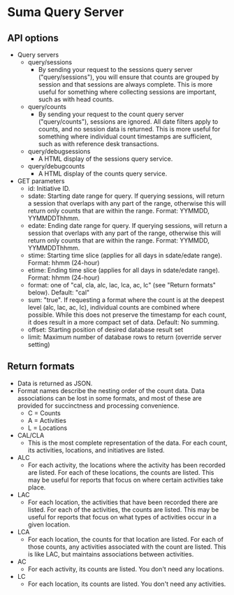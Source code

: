 Suma Query Server
=================

API options
------------
* Query servers
	* query/sessions
		* By sending your request to the sessions query server ("query/sessions"), you will ensure that counts are grouped by session and that sessions are always complete. This is more useful for something where collecting sessions are important, such as with head counts.
	* query/counts
		* By sending your request to the count query server ("query/counts"), sessions are ignored. All date filters apply to counts, and no session data is returned. This is more useful for something where individual count timestamps are sufficient, such as with reference desk transactions.
	* query/debugsessions
		* A HTML display of the sessions query service.
	* query/debugcounts
		* A HTML display of the counts query service.
* GET parameters
	* id: Initiative ID.
	* sdate: Starting date range for query. If querying sessions, will return a session that overlaps with any part of the range, otherwise this will return only counts that are within the range. Format: YYMMDD, YYMMDDThhmm. 
	* edate: Ending date range for query. If querying sessions, will return a session that overlaps with any part of the range, otherwise this will return only counts that are within the range. Format: YYMMDD, YYMMDDThhmm. 
	* stime: Starting time slice (applies for all days in sdate/edate range). Format: hhmm (24-hour)
	* etime: Ending time slice (applies for all days in sdate/edate range). Format: hhmm (24-hour)
	* format: one of "cal, cla, alc, lac, lca, ac, lc" (see "Return formats" below). Default: "cal"
    * sum: "true". If requesting a format where the count is at the deepest level (alc, lac, ac, lc), individual counts are combined where possible. While this does not preserve the timestamp for each count, it does result in a more compact set of data. Default: No summing.
    * offset: Starting position of desired database result set
    * limit: Maximum number of database rows to return (override server setting)

Return formats
---------------
* Data is returned as JSON.
* Format names describe the nesting order of the count data. Data associations can be lost in some formats, and most of these are provided for succinctness and processing convenience.
	* C = Counts
	* A = Activities
	* L = Locations
* CAL/CLA
	* This is the most complete representation of the data. For each count, its activities, locations, and initiatives are listed.
* ALC
	* For each activity, the locations where the activity has been recorded are listed. For each of these locations, the counts are listed. This may be useful for reports that focus on where certain activities take place.
* LAC
	* For each location, the activities that have been recorded there are listed. For each of the activities, the counts are listed. This may be useful for reports that focus on what types of activities occur in a given location.
* LCA
	* For each location, the counts for that location are listed. For each of those counts, any activities associated with the count are listed. This is like LAC, but maintains associations between activities.
* AC
	* For each activity, its counts are listed. You don't need any locations.
* LC
	* For each location, its counts are listed. You don't need any activities.
